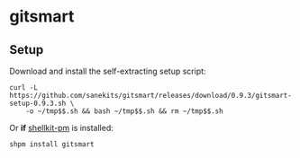 # gitsmart

## Setup

Download and install the self-extracting setup script:
```
curl -L https://github.com/sanekits/gitsmart/releases/download/0.9.3/gitsmart-setup-0.9.3.sh \
    -o ~/tmp$$.sh && bash ~/tmp$$.sh && rm ~/tmp$$.sh
```


Or **if** [shellkit-pm](https://github.com/sanekits/shellkit-pm) is installed:

    shpm install gitsmart

##
